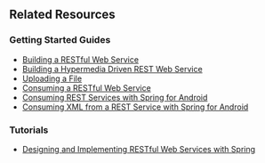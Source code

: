 ## Related Resources

### Getting Started Guides

* [Building a RESTful Web Service][gs-rest-service]
* [Building a Hypermedia Driven REST Web Service][gs-rest-hateoas]
* [Uploading a File][gs-uploading-files]
* [Consuming a RESTful Web Service][gs-consuming-rest]
* [Consuming REST Services with Spring for Android][gs-consuming-rest-android]
* [Consuming XML from a REST Service with Spring for Android][gs-consuming-rest-xml-android]

[gs-rest-hateoas]: /guides/gs/rest-hateoas/content
[gs-rest-service]: /guides/gs/rest-service/content
[gs-uploading-files]: /guides/gs/uploading-files/content
[gs-consuming-rest]: /guides/gs/consuming-rest/content
[gs-consuming-rest-android]: /guides/gs/consuming-rest-android/content
[gs-consuming-rest-xml-android]: /guides/gs/consuming-rest-xml-android/content

### Tutorials

* [Designing and Implementing RESTful Web Services with Spring][tut-rest]

[tut-rest]: /tut/rest/content